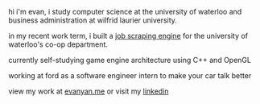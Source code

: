 hi i'm evan, i study computer science at the university of waterloo and business administration at wilfrid laurier university.

in my recent work term, i built a <a href="https://news.microsoft.com/source/canada/2025/03/04/meet-jada-the-ai-assistant-expanding-job-opportunities-for-university-of-waterloo-students/?msockid=11ce037cb0666837070e160fb1a66904">job scraping engine</a> for the university of waterloo's co-op department.

currently self-studying game engine architecture using C++ and OpenGL

working at ford as a software engineer intern to make your car talk better

view my work at <a href="https://evanyan.me/">evanyan.me</a> or visit my <a href="https://www.linkedin.com/in/yanevan/">linkedin</a>

